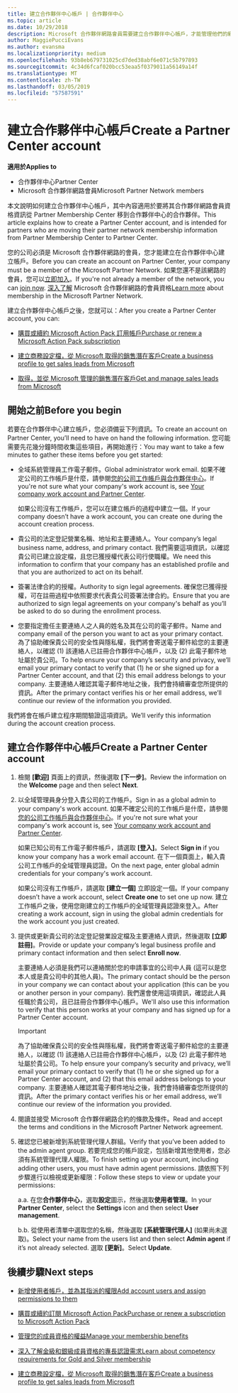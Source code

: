 ```yaml
---
title: 建立合作夥伴中心帳戶 | 合作夥伴中心
ms.topic: article
ms.date: 10/29/2018
description: Microsoft 合作夥伴網路會員需要建立合作夥伴中心帳戶，才能管理他們的網路權益和專長認證，以及建立商務設定檔。
author: MaggiePucciEvans
ms.author: evansma
ms.localizationpriority: medium
ms.openlocfilehash: 93b8eb679731025cd7ded38abf6e071c5b797893
ms.sourcegitcommit: 4c34d6fcaf020bcc53eaa5f0379011a56149a14f
ms.translationtype: MT
ms.contentlocale: zh-TW
ms.lasthandoff: 03/05/2019
ms.locfileid: "57587591"
---
```

# <a name="create-a-partner-center-account"></a><span data-ttu-id="5f470-103">建立合作夥伴中心帳戶</span><span class="sxs-lookup"><span data-stu-id="5f470-103">Create a Partner Center account</span></span>

<span data-ttu-id="5f470-104">**適用於**</span><span class="sxs-lookup"><span data-stu-id="5f470-104">**Applies to**</span></span>

-   <span data-ttu-id="5f470-105">合作夥伴中心</span><span class="sxs-lookup"><span data-stu-id="5f470-105">Partner Center</span></span>
-   <span data-ttu-id="5f470-106">Microsoft 合作夥伴網路會員</span><span class="sxs-lookup"><span data-stu-id="5f470-106">Microsoft Partner Network members</span></span>


<span data-ttu-id="5f470-107">本文說明如何建立合作夥伴中心帳戶，其中內容適用於要將其合作夥伴網路會員資格資訊從 Partner Membership Center 移到合作夥伴中心的合作夥伴。</span><span class="sxs-lookup"><span data-stu-id="5f470-107">This article explains how to create a Partner Center account, and is intended for partners who are moving their partner network membership information from Partner Membership Center to Partner Center.</span></span> 

<span data-ttu-id="5f470-108">您的公司必須是 Microsoft 合作夥伴網路的會員，您才能建立在合作夥伴中心建立帳戶。</span><span class="sxs-lookup"><span data-stu-id="5f470-108">Before you can create an account on Partner Center, your company must be a member of the Microsoft Partner Network.</span></span> <span data-ttu-id="5f470-109">如果您還不是該網路的會員，您可以[立即加入](https://partners.microsoft.com/PartnerProgram/simplifiedenrollment.aspx)。</span><span class="sxs-lookup"><span data-stu-id="5f470-109">If you're not already a member of the network, you can [join now](https://partners.microsoft.com/PartnerProgram/simplifiedenrollment.aspx).</span></span>  <span data-ttu-id="5f470-110">[深入了解](https://partner.microsoft.com/membership) Microsoft 合作夥伴網路的會員資格</span><span class="sxs-lookup"><span data-stu-id="5f470-110">[Learn more](https://partner.microsoft.com/membership) about membership in the Microsoft Partner Network.</span></span>  

<span data-ttu-id="5f470-111">建立合作夥伴中心帳戶之後，您就可以：</span><span class="sxs-lookup"><span data-stu-id="5f470-111">After you create a Partner Center account, you can:</span></span>

-   [<span data-ttu-id="5f470-112">購買或續約 Microsoft Action Pack 訂用帳戶</span><span class="sxs-lookup"><span data-stu-id="5f470-112">Purchase or renew a Microsoft Action Pack subscription</span></span>](mpn-get-action-pack.md)

-   [<span data-ttu-id="5f470-113">建立商務設定檔，從 Microsoft 取得的銷售潛在客戶</span><span class="sxs-lookup"><span data-stu-id="5f470-113">Create a business profile to get sales leads from Microsoft</span></span>](create-a-marketing-profile.md)

-   [<span data-ttu-id="5f470-114">取得，並從 Microsoft 管理的銷售潛在客戶</span><span class="sxs-lookup"><span data-stu-id="5f470-114">Get and manage sales leads from Microsoft</span></span>](responding-to-referrals.md)

## <a name="before-you-begin"></a><span data-ttu-id="5f470-115">開始之前</span><span class="sxs-lookup"><span data-stu-id="5f470-115">Before you begin</span></span>

<span data-ttu-id="5f470-116">若要在合作夥伴中心建立帳戶，您必須備妥下列資訊。</span><span class="sxs-lookup"><span data-stu-id="5f470-116">To create an account on Partner Center, you’ll need to have on hand the following information.</span></span> <span data-ttu-id="5f470-117">您可能需要先花幾分鐘時間收集這些項目，再開始進行：</span><span class="sxs-lookup"><span data-stu-id="5f470-117">You may want to take a few minutes to gather these items before you get started:</span></span>

-   <span data-ttu-id="5f470-118">全域系統管理員工作電子郵件。</span><span class="sxs-lookup"><span data-stu-id="5f470-118">Global administrator work email.</span></span> <span data-ttu-id="5f470-119">如果不確定公司的工作帳戶是什麼，請參閱[您的公司工作帳戶與合作夥伴中心](azure-active-directory-tenants-and-partner-center.md)。</span><span class="sxs-lookup"><span data-stu-id="5f470-119">If you're not sure what your company's work account is, see [Your company work account and Partner Center](azure-active-directory-tenants-and-partner-center.md).</span></span>

    <span data-ttu-id="5f470-120">如果公司沒有工作帳戶，您可以在建立帳戶的過程中建立一個。</span><span class="sxs-lookup"><span data-stu-id="5f470-120">If your company doesn’t have a work account, you can create one during the account creation process.</span></span> 

-   <span data-ttu-id="5f470-121">貴公司的法定登記營業名稱、地址和主要連絡人。</span><span class="sxs-lookup"><span data-stu-id="5f470-121">Your company’s legal business name, address, and primary contact.</span></span> <span data-ttu-id="5f470-122">我們需要這項資訊，以確認貴公司已建立設定檔，且您已獲授權代表公司行使職權。</span><span class="sxs-lookup"><span data-stu-id="5f470-122">We need this information to confirm that your company has an established profile and that you are authorized to act on its behalf.</span></span> 

-   <span data-ttu-id="5f470-123">簽署法律合約的授權。</span><span class="sxs-lookup"><span data-stu-id="5f470-123">Authority to sign legal agreements.</span></span> <span data-ttu-id="5f470-124">確保您已獲得授權，可在註冊過程中依照要求代表貴公司簽署法律合約。</span><span class="sxs-lookup"><span data-stu-id="5f470-124">Ensure that you are authorized to sign legal agreements on your company's behalf as you’ll be asked to do so during the enrollment process.</span></span>

-   <span data-ttu-id="5f470-125">您要指定擔任主要連絡人之人員的姓名及其在公司的電子郵件。</span><span class="sxs-lookup"><span data-stu-id="5f470-125">Name and company email of the person you want to act as your primary contact.</span></span> <span data-ttu-id="5f470-126">為了協助確保貴公司的安全性與隱私權，我們將會寄送電子郵件給您的主要連絡人，以確認 (1) 該連絡人已註冊合作夥伴中心帳戶，以及 (2) 此電子郵件地址屬於貴公司。</span><span class="sxs-lookup"><span data-stu-id="5f470-126">To help ensure your company’s security and privacy, we’ll email your primary contact to verify that (1) he or she signed up for a Partner Center account, and that (2) this email address belongs to your company.</span></span> <span data-ttu-id="5f470-127">主要連絡人確認其電子郵件地址之後，我們會持續審查您所提供的資訊。</span><span class="sxs-lookup"><span data-stu-id="5f470-127">After the primary contact verifies his or her email address, we’ll continue our review of the information you provided.</span></span>

<span data-ttu-id="5f470-128">我們將會在帳戶建立程序期間驗證這項資訊。</span><span class="sxs-lookup"><span data-stu-id="5f470-128">We’ll verify this information during the account creation process.</span></span> 
 
## <a name="create-a-partner-center-account"></a><span data-ttu-id="5f470-129">建立合作夥伴中心帳戶</span><span class="sxs-lookup"><span data-stu-id="5f470-129">Create a Partner Center account</span></span>

1.  <span data-ttu-id="5f470-130">檢閱 **\[歡迎\]** 頁面上的資訊，然後選取 **\[下一步\]**。</span><span class="sxs-lookup"><span data-stu-id="5f470-130">Review the information on the **Welcome** page and then select **Next**.</span></span>

2.  <span data-ttu-id="5f470-131">以全域管理員身分登入貴公司的工作帳戶。</span><span class="sxs-lookup"><span data-stu-id="5f470-131">Sign in as a global admin to your company's work account.</span></span> <span data-ttu-id="5f470-132">如果不確定公司的工作帳戶是什麼，請參閱[您的公司工作帳戶與合作夥伴中心](azure-active-directory-tenants-and-partner-center.md)。</span><span class="sxs-lookup"><span data-stu-id="5f470-132">If you're not sure what your company's work account is, see [Your company work account and Partner Center](azure-active-directory-tenants-and-partner-center.md).</span></span>

    <span data-ttu-id="5f470-133">如果已知公司有工作電子郵件帳戶，請選取 **\[登入\]**。</span><span class="sxs-lookup"><span data-stu-id="5f470-133">Select **Sign in** if you know your company has a work email account.</span></span> <span data-ttu-id="5f470-134">在下一個頁面上，輸入貴公司工作帳戶的全域管理員認證。</span><span class="sxs-lookup"><span data-stu-id="5f470-134">On the next page, enter global admin credentials for your company's work account.</span></span> 

    <span data-ttu-id="5f470-135">如果公司沒有工作帳戶，請選取 **\[建立一個\]** 立即設定一個。</span><span class="sxs-lookup"><span data-stu-id="5f470-135">If your company doesn’t have a work account, select **Create one** to set one up now.</span></span> <span data-ttu-id="5f470-136">建立工作帳戶之後，使用您剛建立的工作帳戶的全域管理員認證來登入。</span><span class="sxs-lookup"><span data-stu-id="5f470-136">After creating a work account, sign in using the global admin credentials for the work account you just created.</span></span>

3.  <span data-ttu-id="5f470-137">提供或更新貴公司的法定登記營業設定檔及主要連絡人資訊，然後選取 **\[立即註冊\]**。</span><span class="sxs-lookup"><span data-stu-id="5f470-137">Provide or update your company’s legal business profile and primary contact information and then select **Enroll now**.</span></span> 

    <span data-ttu-id="5f470-138">主要連絡人必須是我們可以連絡關於您的申請事宜的公司中人員 (這可以是您本人或是貴公司中的其他人員)。</span><span class="sxs-lookup"><span data-stu-id="5f470-138">The primary contact should be the person in your company we can contact about your application (this can be you or another person in your company).</span></span> <span data-ttu-id="5f470-139">我們還會使用這項資訊，確認此人員任職於貴公司，且已註冊合作夥伴中心帳戶。</span><span class="sxs-lookup"><span data-stu-id="5f470-139">We'll also use this information to verify that this person works at your company and has signed up for a Partner Center account.</span></span>

    > [!IMPORTANT]  
    > <span data-ttu-id="5f470-140">為了協助確保貴公司的安全性與隱私權，我們將會寄送電子郵件給您的主要連絡人，以確認 (1) 該連絡人已註冊合作夥伴中心帳戶，以及 (2) 此電子郵件地址屬於貴公司。</span><span class="sxs-lookup"><span data-stu-id="5f470-140">To help ensure your company’s security and privacy, we’ll email your primary contact to verify that (1) he or she signed up for a Partner Center account, and (2) that this email address belongs to your company.</span></span> <span data-ttu-id="5f470-141">主要連絡人確認其電子郵件地址之後，我們會持續審查您所提供的資訊。</span><span class="sxs-lookup"><span data-stu-id="5f470-141">After the primary contact verifies his or her email address, we’ll continue our review of the information you provided.</span></span>

4.  <span data-ttu-id="5f470-142">閱讀並接受 Microsoft 合作夥伴網路合約的條款及條件。</span><span class="sxs-lookup"><span data-stu-id="5f470-142">Read and accept the terms and conditions in the Microsoft Partner Network agreement.</span></span> 

5.  <span data-ttu-id="5f470-143">確認您已被新增到系統管理代理人群組。</span><span class="sxs-lookup"><span data-stu-id="5f470-143">Verify that you’ve been added to the admin agent group.</span></span> <span data-ttu-id="5f470-144">若要完成您的帳戶設定，包括新增其他使用者，您必須有系統管理代理人權限。</span><span class="sxs-lookup"><span data-stu-id="5f470-144">To finish setting up your account, including adding other users, you must have admin agent permissions.</span></span> <span data-ttu-id="5f470-145">請依照下列步驟進行以檢視或更新權限：</span><span class="sxs-lookup"><span data-stu-id="5f470-145">Follow these steps to view or update your permissions:</span></span>

    <span data-ttu-id="5f470-146">a.</span><span class="sxs-lookup"><span data-stu-id="5f470-146">a.</span></span> <span data-ttu-id="5f470-147">在您**合作夥伴中心**，選取**設定**圖示，然後選取**使用者管理**。</span><span class="sxs-lookup"><span data-stu-id="5f470-147">In your **Partner Center**, select the **Settings** icon and then select **User management**.</span></span>  

    <span data-ttu-id="5f470-148">b.</span><span class="sxs-lookup"><span data-stu-id="5f470-148">b.</span></span> <span data-ttu-id="5f470-149">從使用者清單中選取您的名稱，然後選取 **\[系統管理代理人\]** (如果尚未選取)。</span><span class="sxs-lookup"><span data-stu-id="5f470-149">Select your name from the users list and then select **Admin agent** if it’s not already selected.</span></span> <span data-ttu-id="5f470-150">選取 **\[更新\]**。</span><span class="sxs-lookup"><span data-stu-id="5f470-150">Select **Update**.</span></span>  

## <a name="next-steps"></a><span data-ttu-id="5f470-151">後續步驟</span><span class="sxs-lookup"><span data-stu-id="5f470-151">Next steps</span></span>

-   [<span data-ttu-id="5f470-152">新增使用者帳戶，並為其指派的權限</span><span class="sxs-lookup"><span data-stu-id="5f470-152">Add account users and assign permissions to them</span></span>](create-user-accounts-and-set-permissions.md)

-   [<span data-ttu-id="5f470-153">購買或續約訂閱 Microsoft Action Pack</span><span class="sxs-lookup"><span data-stu-id="5f470-153">Purchase or renew a subscription to Microsoft Action Pack</span></span>](mpn-get-action-pack.md)

-   [<span data-ttu-id="5f470-154">管理您的成員資格的權益</span><span class="sxs-lookup"><span data-stu-id="5f470-154">Manage your membership benefits</span></span>](manage-your-partner-network-benefits.md)

-   [<span data-ttu-id="5f470-155">深入了解金級和銀級成員資格的專長認證需求</span><span class="sxs-lookup"><span data-stu-id="5f470-155">Learn about competency requirements for Gold and Silver membership</span></span>](https://partner.microsoft.com/membership/competencies)

-   [<span data-ttu-id="5f470-156">建立商務設定檔，從 Microsoft 取得的銷售潛在客戶</span><span class="sxs-lookup"><span data-stu-id="5f470-156">Create a business profile to get sales leads from Microsoft</span></span>](create-a-marketing-profile.md)